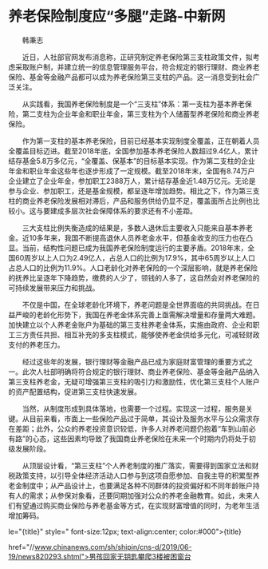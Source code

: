 # 养老保险制度应“多腿”走路-中新网

　　韩秉志

　　近日，人社部官网发布消息称，正研究制定养老保险第三支柱政策文件，拟考虑采取账户制，并建立统一的信息管理服务平台，符合规定的银行理财、商业养老保险、基金等金融产品都可以成为养老保险第三支柱的产品。这一消息受到社会广泛关注。

　　从实践看，我国养老保险制度是一个“三支柱”体系：第一支柱为基本养老保险，第二支柱为企业年金和职业年金，第三支柱为个人储蓄型养老保险和商业养老保险。

　　作为第一支柱的基本养老保险，目前已经基本实现制度全覆盖，正在朝着人员全覆盖目标迈进。截至2018年底，全国参加基本养老保险人数超过9.4亿人，累计结存基金5.8万多亿元，“全覆盖、保基本”的目标基本实现。作为第二支柱的企业年金和职业年金这些年也逐步形成了一定规模。截至2018年末，全国有8.74万户企业建立了企业年金，参加职工2388万人，累计结存基金近1.48万亿元。无论是参与企业、参加职工，还是基金规模，都呈逐年增加趋势。相比之下，作为第三支柱的商业养老保险发展相对滞后，产品和服务供给仍显不足，覆盖面所占比例也比较小。这与要建成多层次社会保障体系的要求还有不小差距。

　　三大支柱比例失衡造成的结果是，多数人退休后主要收入只能来自基本养老金。近10多年来，我国不断提高退休人员养老金水平，但基金收支的压力也在凸显。当前，结构性问题已成为我国养老保险制度运行的主要矛盾。2018年末，全国60周岁以上人口为2.49亿人，占总人口的比例为17.9%，其中65周岁以上人口占总人口的比例为11.9%。人口老龄化对养老保险的一个深层影响，就是养老保险的抚养比呈逐年下降趋势，缴费的人少了，领钱的人多了，这自然会对养老保险的可持续发展带来压力和挑战。

　　不仅是中国，在全球老龄化环境下，养老问题是全世界面临的共同挑战。在日益严峻的老龄化形势下，我国在养老金体系完善上亟需解决增量和存量两大难题。加快建立以个人养老金账户为基础的第三支柱养老金体系，实施由政府、企业和职工三方责任共担、相互补充的多支柱模式，能够使养老金供给多元化，可减轻财政支付的养老压力。

　　经过这些年的发展，银行理财等金融产品已成为家庭财富管理的重要方式之一。此次人社部明确将符合规定的银行理财、商业养老保险、基金等金融产品纳入第三支柱养老金，无疑可增强第三支柱的吸引力和激励性，优化第三支柱个人账户的资产配置结构，促进第三支柱快速发展。

　　当然，从制度形成到具体落地，也需要一个过程。实现这一过程，服务是关键。从目前来看，市面上一些保险产品过于简单，其设计及服务水平与公众需求存在差距；此外，公众的养老投资意识较低，许多人对养老问题仍抱着“车到山前必有路”的心态，这些因素均导致了我国商业养老保险在未来一个时期内仍将处于初级发展阶段。

　　从顶层设计看，“第三支柱”个人养老制度的推广落实，需要得到国家立法和财税政策支持，以引导全体经济活动人口参与到这项自愿参加、自我主导的积累型养老金制度中；从产品设计上，也要满足各种不同群体的投资偏好和不同年龄账户持有人的需求；从参保对象看，还要同期加强对公众的养老金融教育。如此，未来人们有望通过购买商业保险与养老基金等方式，在实现财富增值的同时，为老年生活增加筹码。

le="{title}" style=" font-size:12px; text-align:center; color:#000">{title}

href="//www.chinanews.com/sh/shipin/cns-d/2019/06-19/news820293.shtml">男孩回家无钥匙攀爬3楼被困窗台
